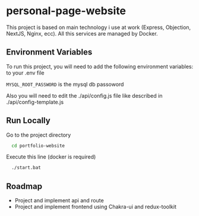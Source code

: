 # personal-page-website

This project is based on main technology i use at work (Express, Objection, NextJS, Nginx, ecc). All this services are managed by Docker.

## Environment Variables

To run this project, you will need to add the following environment variables: to your .env file

`MYSQL_ROOT_PASSWORD` is the mysql db passoword 

Also you will need to edit the ./api/config.js file like described in ./api/config-template.js

## Run Locally

Go to the project directory

```bash
  cd portfolio-website
```

Execute this line (docker is required)

```bash
  ./start.bat
```

## Roadmap

- Project and implement api and route
- Project and implement frontend using Chakra-ui and redux-toolkit
